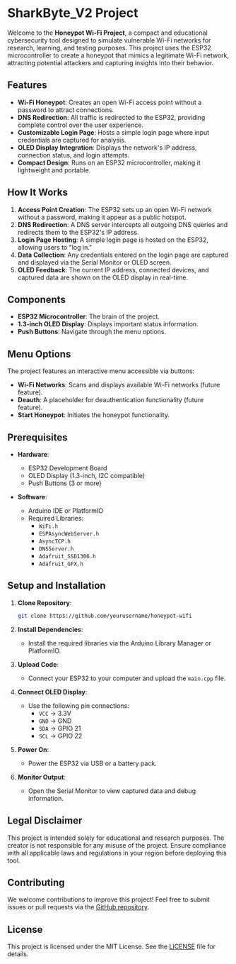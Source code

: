 # SharkByte_V2 Project

Welcome to the **Honeypot Wi-Fi Project**, a compact and educational cybersecurity tool designed to simulate vulnerable Wi-Fi networks for research, learning, and testing purposes. This project uses the ESP32 microcontroller to create a honeypot that mimics a legitimate Wi-Fi network, attracting potential attackers and capturing insights into their behavior.

## Features

- **Wi-Fi Honeypot**: Creates an open Wi-Fi access point without a password to attract connections.
- **DNS Redirection**: All traffic is redirected to the ESP32, providing complete control over the user experience.
- **Customizable Login Page**: Hosts a simple login page where input credentials are captured for analysis.
- **OLED Display Integration**: Displays the network's IP address, connection status, and login attempts.
- **Compact Design**: Runs on an ESP32 microcontroller, making it lightweight and portable.

## How It Works

1. **Access Point Creation**: The ESP32 sets up an open Wi-Fi network without a password, making it appear as a public hotspot.
2. **DNS Redirection**: A DNS server intercepts all outgoing DNS queries and redirects them to the ESP32's IP address.
3. **Login Page Hosting**: A simple login page is hosted on the ESP32, allowing users to "log in."
4. **Data Collection**: Any credentials entered on the login page are captured and displayed via the Serial Monitor or OLED screen.
5. **OLED Feedback**: The current IP address, connected devices, and captured data are shown on the OLED display in real-time.

## Components

- **ESP32 Microcontroller**: The brain of the project.
- **1.3-inch OLED Display**: Displays important status information.
- **Push Buttons**: Navigate through the menu options.

## Menu Options

The project features an interactive menu accessible via buttons:

- **Wi-Fi Networks**: Scans and displays available Wi-Fi networks (future feature).
- **Deauth**: A placeholder for deauthentication functionality (future feature).
- **Start Honeypot**: Initiates the honeypot functionality.

## Prerequisites

- **Hardware**:
  - ESP32 Development Board
  - OLED Display (1.3-inch, I2C compatible)
  - Push Buttons (3 or more)

- **Software**:
  - Arduino IDE or PlatformIO
  - Required Libraries:
    - `WiFi.h`
    - `ESPAsyncWebServer.h`
    - `AsyncTCP.h`
    - `DNSServer.h`
    - `Adafruit_SSD1306.h`
    - `Adafruit_GFX.h`

## Setup and Installation

1. **Clone Repository**:
   ```bash
   git clone https://github.com/yourusername/honeypot-wifi
   ```

2. **Install Dependencies**:
   - Install the required libraries via the Arduino Library Manager or PlatformIO.

3. **Upload Code**:
   - Connect your ESP32 to your computer and upload the `main.cpp` file.

4. **Connect OLED Display**:
   - Use the following pin connections:
     - `VCC` -> 3.3V
     - `GND` -> GND
     - `SDA` -> GPIO 21
     - `SCL` -> GPIO 22

5. **Power On**:
   - Power the ESP32 via USB or a battery pack.

6. **Monitor Output**:
   - Open the Serial Monitor to view captured data and debug information.

## Legal Disclaimer

This project is intended solely for educational and research purposes. The creator is not responsible for any misuse of the project. Ensure compliance with all applicable laws and regulations in your region before deploying this tool.

## Contributing

We welcome contributions to improve this project! Feel free to submit issues or pull requests via the [GitHub repository](https://github.com/yourusername/honeypot-wifi).

## License

This project is licensed under the MIT License. See the [LICENSE](LICENSE) file for details.
